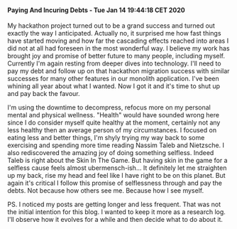 #### Paying And Incuring Debts - Tue Jan 14 19:44:18 CET 2020

My hackathon project turned out to be a grand success and turned out exactly the way I anticipated. Actually no, it surprised me how fast things have started moving and how far the cascading effects reached into areas I did not at all had foreseen in the most wonderful way. I believe my work has brought joy and promise of better future to many people, including myself. Currently I'm again resting from deeper dives into technology. I'll need to pay my debt and follow up on that hackathon migration success with similar successes for many other features in our monolith application. I've been whining all year about what I wanted. Now I got it and it's time to shut up and pay back the favour.

I'm using the downtime to decompress, refocus more on my personal mental and physical wellness. "Health" would have sounded wrong here since I do consider myself quite healthy at the moment, certainly not any less healthy then an average person of my circumstances. I focused on eating less and better things, I'm shyly trying my way back to some exercising and spending more time reading Nassim Taleb and Nietzsche. I also rediscovered the amazing joy of doing something selfless. Indeed Taleb is right about the Skin In The Game. But having skin in the game for a selfless cause feels almost ubermensch-ish... It definitely let me straighten up my back, rise my head and feel like I have right to be on this planet. But again it's critical I follow this promise of selflessness through and pay the debts. Not because how others see me. Because how I see myself.

PS. I noticed my posts are getting longer and less frequent. That was not the initial intention for this blog. I wanted to keep it more as a research log. I'll observe how it evolves for a while and then decide what to do about it.
